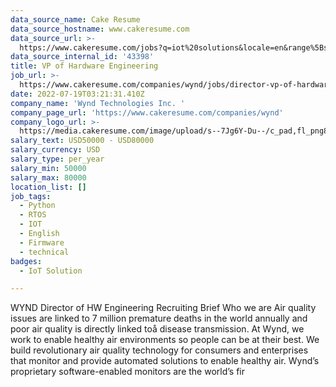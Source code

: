 ```yaml
---
data_source_name: Cake Resume
data_source_hostname: www.cakeresume.com
data_source_url: >-
  https://www.cakeresume.com/jobs?q=iot%20solutions&locale=en&range%5Bsalary_range%5D%5Bmin%5D=1000000
data_source_internal_id: '43398'
title: VP of Hardware Engineering
job_url: >-
  https://www.cakeresume.com/companies/wynd/jobs/director-vp-of-hardware-engineering
date: 2022-07-19T03:21:31.410Z
company_name: 'Wynd Technologies Inc. '
company_page_url: 'https://www.cakeresume.com/companies/wynd'
company_logo_url: >-
  https://media.cakeresume.com/image/upload/s--7Jg6Y-Du--/c_pad,fl_png8,h_200,w_200/v1653879696/ikrjwnklqbwor3pksmnl.png
salary_text: USD50000 - USD80000
salary_currency: USD
salary_type: per_year
salary_min: 50000
salary_max: 80000
location_list: []
job_tags:
  - Python
  - RTOS
  - IOT
  - English
  - Firmware
  - technical
badges:
  - IoT Solution

---
```


WYND Director of HW Engineering Recruiting Brief Who we are Air quality issues are linked to 7 million premature deaths in the world annually and poor air quality is directly linked toå disease transmission. At Wynd, we work to enable healthy air environments so people can be at their best. We build revolutionary air quality technology for consumers and enterprises that monitor and provide automated solutions to enable healthy air. Wynd’s proprietary software-enabled monitors are the world’s fir